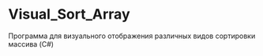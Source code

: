 Visual_Sort_Array
=================
Программа для визуального отображения различных видов сортировки массива (C#)
